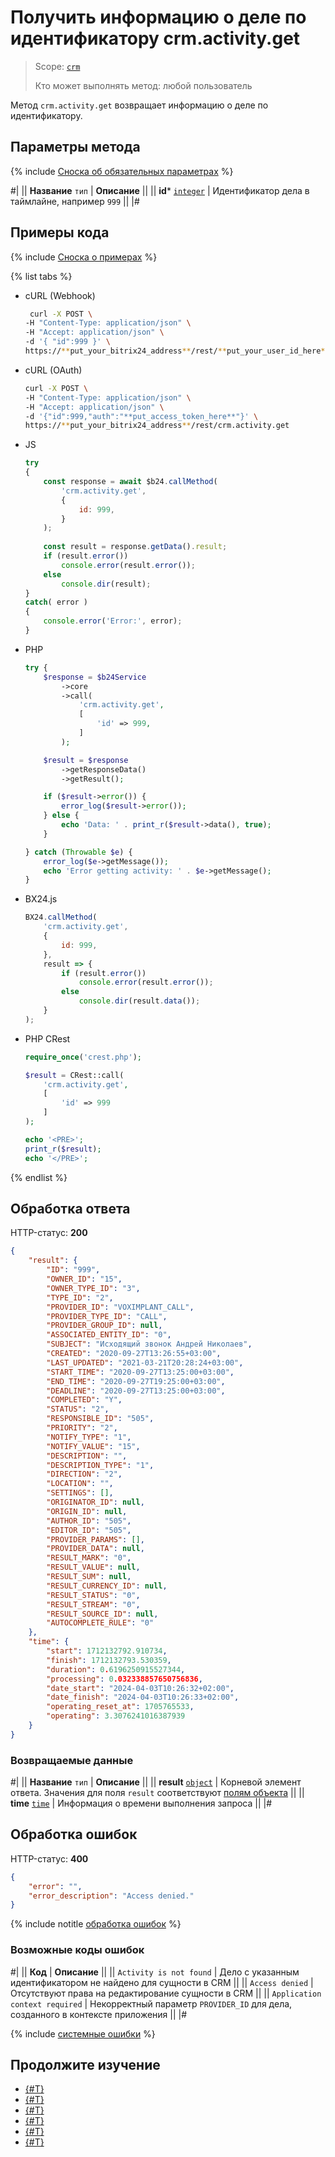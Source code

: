 # Получить информацию о деле по идентификатору crm.activity.get

> Scope: [`crm`](../../../../scopes/permissions.md)
>
> Кто может выполнять метод: любой пользователь

Метод `crm.activity.get` возвращает информацию о деле по идентификатору.

## Параметры метода

{% include [Сноска об обязательных параметрах](../../../../../_includes/required.md) %}

#|
|| **Название**
`тип` | **Описание** ||
|| **id***
[`integer`](../../../../data-types.md) | Идентификатор дела в таймлайне, например `999` ||
|#

## Примеры кода

{% include [Сноска о примерах](../../../../../_includes/examples.md) %}

{% list tabs %}

- cURL (Webhook)

    ```bash
     curl -X POST \
    -H "Content-Type: application/json" \
    -H "Accept: application/json" \
    -d '{ "id":999 }' \
    https://**put_your_bitrix24_address**/rest/**put_your_user_id_here**/**put_your_webbhook_here**/crm.activity.get
    ```

- cURL (OAuth)

    ```bash
    curl -X POST \
    -H "Content-Type: application/json" \
    -H "Accept: application/json" \
    -d '{"id":999,"auth":"**put_access_token_here**"}' \
    https://**put_your_bitrix24_address**/rest/crm.activity.get
    ```

- JS


    ```js
    try
    {
    	const response = await $b24.callMethod(
    		'crm.activity.get',
    		{
    			id: 999,
    		}
    	);
    	
    	const result = response.getData().result;
    	if (result.error())
    		console.error(result.error());
    	else
    		console.dir(result);
    }
    catch( error )
    {
    	console.error('Error:', error);
    }
    ```

- PHP


    ```php
    try {
        $response = $b24Service
            ->core
            ->call(
                'crm.activity.get',
                [
                    'id' => 999,
                ]
            );
    
        $result = $response
            ->getResponseData()
            ->getResult();
    
        if ($result->error()) {
            error_log($result->error());
        } else {
            echo 'Data: ' . print_r($result->data(), true);
        }
    
    } catch (Throwable $e) {
        error_log($e->getMessage());
        echo 'Error getting activity: ' . $e->getMessage();
    }
    ```

- BX24.js

    ```javascript
    BX24.callMethod(
        'crm.activity.get',
        {
            id: 999,
        },
        result => {
            if (result.error())
                console.error(result.error());
            else
                console.dir(result.data());
        }
    );
    ```

- PHP CRest

    ```php
    require_once('crest.php');

    $result = CRest::call(
        'crm.activity.get',
        [
            'id' => 999
        ]
    );

    echo '<PRE>';
    print_r($result);
    echo '</PRE>';
    ```

{% endlist %}

## Обработка ответа

HTTP-статус: **200**

```json
{
    "result": {
        "ID": "999",
        "OWNER_ID": "15",
        "OWNER_TYPE_ID": "3",
        "TYPE_ID": "2",
        "PROVIDER_ID": "VOXIMPLANT_CALL",
        "PROVIDER_TYPE_ID": "CALL",
        "PROVIDER_GROUP_ID": null,
        "ASSOCIATED_ENTITY_ID": "0",
        "SUBJECT": "Исходящий звонок Андрей Николаев",
        "CREATED": "2020-09-27T13:26:55+03:00",
        "LAST_UPDATED": "2021-03-21T20:28:24+03:00",
        "START_TIME": "2020-09-27T13:25:00+03:00",
        "END_TIME": "2020-09-27T19:25:00+03:00",
        "DEADLINE": "2020-09-27T13:25:00+03:00",
        "COMPLETED": "Y",
        "STATUS": "2",
        "RESPONSIBLE_ID": "505",
        "PRIORITY": "2",
        "NOTIFY_TYPE": "1",
        "NOTIFY_VALUE": "15",
        "DESCRIPTION": "",
        "DESCRIPTION_TYPE": "1",
        "DIRECTION": "2",
        "LOCATION": "",
        "SETTINGS": [],
        "ORIGINATOR_ID": null,
        "ORIGIN_ID": null,
        "AUTHOR_ID": "505",
        "EDITOR_ID": "505",
        "PROVIDER_PARAMS": [],
        "PROVIDER_DATA": null,
        "RESULT_MARK": "0",
        "RESULT_VALUE": null,
        "RESULT_SUM": null,
        "RESULT_CURRENCY_ID": null,
        "RESULT_STATUS": "0",
        "RESULT_STREAM": "0",
        "RESULT_SOURCE_ID": null,
        "AUTOCOMPLETE_RULE": "0"
    },
    "time": {
        "start": 1712132792.910734,
        "finish": 1712132793.530359,
        "duration": 0.6196250915527344,
        "processing": 0.032338857650756836,
        "date_start": "2024-04-03T10:26:32+02:00",
        "date_finish": "2024-04-03T10:26:33+02:00",
        "operating_reset_at": 1705765533,
        "operating": 3.3076241016387939
    }
}
```

### Возвращаемые данные

#|
|| **Название**
`тип` | **Описание** ||
|| **result**
[`object`](../../../../data-types.md) | Корневой элемент ответа. Значения для поля `result` соответствуют [полям объекта](./crm-activity-fields.md#all-fields) ||
|| **time**
[`time`](../../../../data-types.md#time) | Информация о времени выполнения запроса ||
|#

## Обработка ошибок

HTTP-статус: **400**

```json
{
    "error": "",
    "error_description": "Access denied."
}
```

{% include notitle [обработка ошибок](../../../../../_includes/error-info.md) %}

### Возможные коды ошибок

#|
|| **Код** | **Описание** ||
|| `Activity is not found` | Дело с указанным идентификатором не найдено для сущности в CRM ||
|| `Access denied` | Отсутствуют права на редактирование сущности в CRM ||
|| `Application context required` | Некорректный параметр `PROVIDER_ID` для дела, созданного в контексте приложения ||
|#

{% include [системные ошибки](../../../../../_includes/system-errors.md) %}

## Продолжите изучение

- [{#T}](./crm-activity-add.md)
- [{#T}](./crm-activity-update.md)
- [{#T}](./crm-activity-delete.md)
- [{#T}](./crm-activity-list.md)
- [{#T}](./crm-activity-communication-fields.md)
- [{#T}](./crm-activity-fields.md)